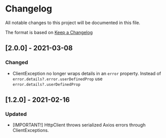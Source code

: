 # Changelog

All notable changes to this project will be documented in this file.

The format is based on [Keep a Changelog](http://keepachangelog.com/en/1.0.0/)

## [2.0.0] - 2021-03-08

### Changed

- ClientException no longer wraps details in an `error` property. Instead of `error.details?.error.userDefinedProp` use `error.details?.userDefinedProp`

## [1.2.0] - 2021-02-16

### Updated

- [IMPORTANT!] HttpClient throws serialized Axios errors through ClientExceptions.
